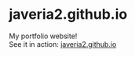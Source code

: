 # javeria2.github.io
My portfolio website! <br> See it in action: <a href="http://www.sanchayjaveria.com/">javeria2.github.io</a>
